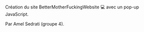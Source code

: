 Création du site BetterMotherFuckingWebsite 💻 avec un pop-up JavaScript.

Par Amel Sedrati (groupe 4).
